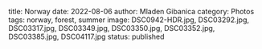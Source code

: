 title: Norway
date: 2022-08-06
author: Mladen Gibanica
category: Photos
tags: norway, forest, summer
image: DSC0942-HDR.jpg, DSC03292.jpg, DSC03317.jpg, DSC03349.jpg, DSC03350.jpg, DSC03352.jpg, DSC03385.jpg, DSC04117.jpg
status: published